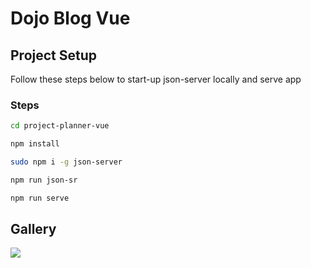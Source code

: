 # Dojo Blog Vue

## Project Setup
Follow these steps below to start-up json-server locally and serve app

### Steps
```bash
cd project-planner-vue
```

```bash
npm install
```

```bash
sudo npm i -g json-server
```

```bash
npm run json-sr
```

```bash
npm run serve
```
## Gallery
![](https://res.cloudinary.com/shaolinmkz/image/upload/v1612050443/Random-Icons/dojo-post.gif)